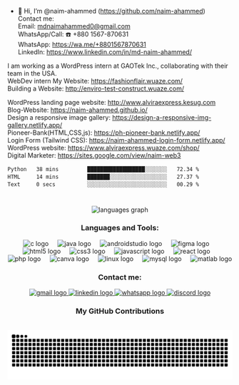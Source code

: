 - 👋 Hi, I’m @naim-ahammed (https://github.com/naim-ahammed)  
Contact me:  
Email: mdnaimahammed0@gmail.com      
WhatsApp/Call: ☎️ +880 1567-870631  
WhatsApp: https://wa.me/+8801567870631  
LinkedIn: https://www.linkedin.com/in/md-naim-ahammed/  

I am working as a WordPress intern at GAOTek Inc., collaborating with their team in the USA.    
WebDev intern My Website: https://fashionflair.wuaze.com/  
Building a Website: http://enviro-test-construct.wuaze.com/      

WordPress landing page website: http://www.alviraexpress.kesug.com  
Blog-Website: https://naim-ahammed.github.io/      
Design a responsive image gallery: https://design-a-responsive-img-gallery.netlify.app/       
Pioneer-Bank(HTML,CSS,js): https://ph-pioneer-bank.netlify.app/      
Login Form (Tailwind CSS): https://naim-ahammed-login-form.netlify.app/      
WordPress website: https://www.alviraexpress.wuaze.com/shop/  
Digital Marketer: https://sites.google.com/view/naim-web3  
          
<!--START_SECTION:waka-->

```txt
Python   38 mins         ██████████████████░░░░░░░   72.34 %
HTML     14 mins         ███████░░░░░░░░░░░░░░░░░░   27.37 %
Text     0 secs          ░░░░░░░░░░░░░░░░░░░░░░░░░   00.29 %
```

<!--END_SECTION:waka-->    
      
###
<br>      

<div align="center">
  <img src="https://github-readme-stats.vercel.app/api/top-langs?username=naim-ahammed&locale=en&hide_title=false&layout=compact&card_width=320&langs_count=5&theme=dracula&hide_border=false" height="150" alt="languages graph"  />
</div>

###

<h3 align="center">Languages and Tools:</h3>
<div align="center">
  <img src="https://cdn.jsdelivr.net/gh/devicons/devicon/icons/c/c-original.svg" height="30" alt="c logo"  />
  <img width="12" />
  <img src="https://cdn.jsdelivr.net/gh/devicons/devicon/icons/java/java-original.svg" height="30" alt="java logo"  />
  <img width="12" />
  <img src="https://cdn.simpleicons.org/androidstudio/3DDC84" height="30" alt="androidstudio logo"  />
  <img width="12" />
  <img src="https://cdn.jsdelivr.net/gh/devicons/devicon/icons/figma/figma-original.svg" height="30" alt="figma logo"  />
  <img width="12" />
  <img src="https://cdn.jsdelivr.net/gh/devicons/devicon/icons/html5/html5-original.svg" height="30" alt="html5 logo"  />
  <img width="12" />
  <img src="https://cdn.jsdelivr.net/gh/devicons/devicon/icons/css3/css3-original.svg" height="30" alt="css3 logo"  />
  <img width="12" />
  <img src="https://cdn.jsdelivr.net/gh/devicons/devicon/icons/javascript/javascript-original.svg" height="30" alt="javascript logo"  />
  <img width="12" />
  <img src="https://cdn.jsdelivr.net/gh/devicons/devicon/icons/react/react-original.svg" height="30" alt="react logo"  />
  <img width="12" />
  <img src="https://cdn.jsdelivr.net/gh/devicons/devicon/icons/php/php-original.svg" height="30" alt="php logo"  />
  <img width="12" />
  <img src="https://cdn.jsdelivr.net/gh/devicons/devicon/icons/canva/canva-original.svg" height="30" alt="canva logo"  />
  <img width="12" />
  <img src="https://cdn.jsdelivr.net/gh/devicons/devicon/icons/linux/linux-original.svg" height="30" alt="linux logo"  />
  <img width="12" />
  <img src="https://cdn.jsdelivr.net/gh/devicons/devicon/icons/mysql/mysql-original.svg" height="30" alt="mysql logo"  />
  <img width="12" />
  <img src="https://cdn.jsdelivr.net/gh/devicons/devicon/icons/matlab/matlab-original.svg" height="30" alt="matlab logo"  />
</div>

###

<h3 align="center">Contact me:</h3>
<div align="center">
  <a href="mdnaimahammed0@gmail.com" target="_blank">
    <img src="https://img.shields.io/static/v1?message=Gmail&logo=gmail&label=&color=D14836&logoColor=white&labelColor=&style=for-the-badge" height="35" alt="gmail logo"  />
  </a>
  <a href="https://www.linkedin.com/in/engr-naim-ahammed/" target="_blank">
    <img src="https://img.shields.io/static/v1?message=LinkedIn&logo=linkedin&label=&color=0077B5&logoColor=white&labelColor=&style=for-the-badge" height="35" alt="linkedin logo"  />
  </a>
  <a href="https://wa.me/+8801567870631" target="_blank">
    <img src="https://img.shields.io/static/v1?message=Whatsapp&logo=whatsapp&label=&color=25D366&logoColor=white&labelColor=&style=for-the-badge" height="35" alt="whatsapp logo"  />
  </a>
  <a href="http://discordapp.com/users/1275826988552032348" target="_blank">
    <img src="https://img.shields.io/static/v1?message=Discord&logo=discord&label=&color=7289DA&logoColor=white&labelColor=&style=for-the-badge" height="35" alt="discord logo"  />
  </a>
</div>

###

<h3 align="center">My GitHub Contributions</h3>
<br clear="both">

<img src="https://raw.githubusercontent.com/naim-ahammed/naim-ahammed/output/snake.svg" alt="Snake animation" />

###


